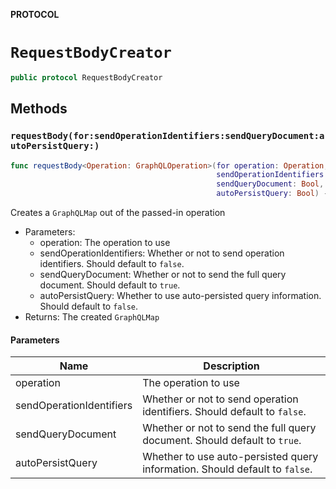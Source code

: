 **PROTOCOL**

# `RequestBodyCreator`

```swift
public protocol RequestBodyCreator
```

## Methods
### `requestBody(for:sendOperationIdentifiers:sendQueryDocument:autoPersistQuery:)`

```swift
func requestBody<Operation: GraphQLOperation>(for operation: Operation,
                                              sendOperationIdentifiers: Bool,
                                              sendQueryDocument: Bool,
                                              autoPersistQuery: Bool) -> GraphQLMap
```

Creates a `GraphQLMap` out of the passed-in operation

- Parameters:
  - operation: The operation to use
  - sendOperationIdentifiers: Whether or not to send operation identifiers. Should default to `false`.
  - sendQueryDocument: Whether or not to send the full query document. Should default to `true`.
  - autoPersistQuery: Whether to use auto-persisted query information. Should default to `false`.
- Returns: The created `GraphQLMap`

#### Parameters

| Name | Description |
| ---- | ----------- |
| operation | The operation to use |
| sendOperationIdentifiers | Whether or not to send operation identifiers. Should default to `false`. |
| sendQueryDocument | Whether or not to send the full query document. Should default to `true`. |
| autoPersistQuery | Whether to use auto-persisted query information. Should default to `false`. |